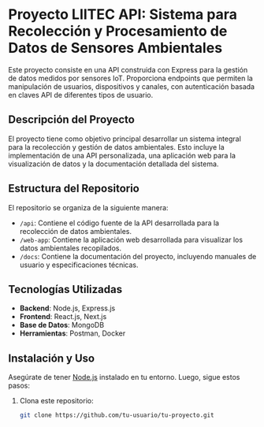 # Proyecto LIITEC API: Sistema para Recolección y Procesamiento de Datos de Sensores Ambientales

Este proyecto consiste en una API construida con Express para la gestión de datos medidos por sensores IoT. Proporciona endpoints que permiten la manipulación de usuarios, dispositivos y canales, con autenticación basada en claves API de diferentes tipos de usuario.

## Descripción del Proyecto

El proyecto tiene como objetivo principal desarrollar un sistema integral para la recolección y gestión de datos ambientales. Esto incluye la implementación de una API personalizada, una aplicación web para la visualización de datos y la documentación detallada del sistema.

## Estructura del Repositorio

El repositorio se organiza de la siguiente manera:

- `/api`: Contiene el código fuente de la API desarrollada para la recolección de datos ambientales.
- `/web-app`: Contiene la aplicación web desarrollada para visualizar los datos ambientales recopilados.
- `/docs`: Contiene la documentación del proyecto, incluyendo manuales de usuario y especificaciones técnicas.

## Tecnologías Utilizadas

- **Backend**: Node.js, Express.js
- **Frontend**: React.js, Next.js
- **Base de Datos**: MongoDB
- **Herramientas**: Postman, Docker


## Instalación y Uso
Asegúrate de tener [Node.js](https://nodejs.org/) instalado en tu entorno. Luego, sigue estos pasos:

1. Clona este repositorio:

   ```bash
   git clone https://github.com/tu-usuario/tu-proyecto.git
